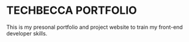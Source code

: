 # TECHBECCA PORTFOLIO

This is my presonal portfolio and project website to train my front-end developer skills.
